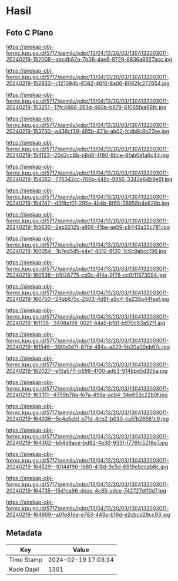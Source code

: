 # Hasil

## Foto C Plano

https://sirekap-obj-formc.kpu.go.id/5717/pemilu/pdpr/13/04/13/20/03/1304132003011-20240219-152008--abcdb82a-7b38-4ae8-9729-8636a8927acc.jpg

https://sirekap-obj-formc.kpu.go.id/5717/pemilu/pdpr/13/04/13/20/03/1304132003011-20240219-152833--c121094b-8582-46f0-8a06-8082fc272654.jpg

https://sirekap-obj-formc.kpu.go.id/5717/pemilu/pdpr/13/04/13/20/03/1304132003011-20240219-153251--17fc4866-293d-460b-b879-81065faa98fc.jpg

https://sirekap-obj-formc.kpu.go.id/5717/pemilu/pdpr/13/04/13/20/03/1304132003011-20240219-153730--a436cf39-485b-421a-ab02-fcdb8c8b77ee.jpg

https://sirekap-obj-formc.kpu.go.id/5717/pemilu/pdpr/13/04/13/20/03/1304132003011-20240219-154123--20d2cc6b-b8d8-4f80-8bce-8fab0e1a6c44.jpg

https://sirekap-obj-formc.kpu.go.id/5717/pemilu/pdpr/13/04/13/20/03/1304132003011-20240219-154352--776342cc-706b-448c-9856-3342a64b9e6f.jpg

https://sirekap-obj-formc.kpu.go.id/5717/pemilu/pdpr/13/04/13/20/03/1304132003011-20240219-154747--d3f8cf01-295a-4b4b-8f65-38958b4e628b.jpg

https://sirekap-obj-formc.kpu.go.id/5717/pemilu/pdpr/13/04/13/20/03/1304132003011-20240219-155630--2eb32125-a806-41be-ae59-c9442a35c781.jpg

https://sirekap-obj-formc.kpu.go.id/5717/pemilu/pdpr/13/04/13/20/03/1304132003011-20240219-160054--1b7ed5d5-e4e1-4012-8f20-1c6c9abcc196.jpg

https://sirekap-obj-formc.kpu.go.id/5717/pemilu/pdpr/13/04/13/20/03/1304132003011-20240219-160536--b1026775-cd3c-4f4a-9f78-cc0f11573094.jpg

https://sirekap-obj-formc.kpu.go.id/5717/pemilu/pdpr/13/04/13/20/03/1304132003011-20240219-160750--24bb675c-2503-4d9f-a9c4-6e238a44feef.jpg

https://sirekap-obj-formc.kpu.go.id/5717/pemilu/pdpr/13/04/13/20/03/1304132003011-20240219-161136--3408a198-0021-44a9-bfd1-b970c63a52f1.jpg

https://sirekap-obj-formc.kpu.go.id/5717/pemilu/pdpr/13/04/13/20/03/1304132003011-20240219-161546--390b0d7f-87fd-484a-a329-5b20a00eb67c.jpg

https://sirekap-obj-formc.kpu.go.id/5717/pemilu/pdpr/13/04/13/20/03/1304132003011-20240219-162027--ef0a57ff-b698-4f00-adb3-914bbe5d305a.jpg

https://sirekap-obj-formc.kpu.go.id/5717/pemilu/pdpr/13/04/13/20/03/1304132003011-20240219-163311--4759b78a-fe7a-498a-acb4-34e653c22b0f.jpg

https://sirekap-obj-formc.kpu.go.id/5717/pemilu/pdpr/13/04/13/20/03/1304132003011-20240219-164036--5c4a5ebf-b71d-4cb2-b030-ca5fb26561c9.jpg

https://sirekap-obj-formc.kpu.go.id/5717/pemilu/pdpr/13/04/13/20/03/1304132003011-20240219-164302--b54d6ace-bd82-4e30-933f-f776fc5218e7.jpg

https://sirekap-obj-formc.kpu.go.id/5717/pemilu/pdpr/13/04/13/20/03/1304132003011-20240219-164529--10144f90-1b80-418d-9c5d-6919ebecab8c.jpg

https://sirekap-obj-formc.kpu.go.id/5717/pemilu/pdpr/13/04/13/20/03/1304132003011-20240219-164735--15d1ca96-ddae-4c85-adce-742727dff0d7.jpg

https://sirekap-obj-formc.kpu.go.id/5717/pemilu/pdpr/13/04/13/20/03/1304132003011-20240219-164909--a01e81de-e783-443a-b16d-e2cbcd29cc93.jpg


## Metadata

| Key        | Value               |
| ---------- | ------------------- |
| Time Stamp | 2024-02-19 17:03:14 |
| Kode Dapil | 1301                |



